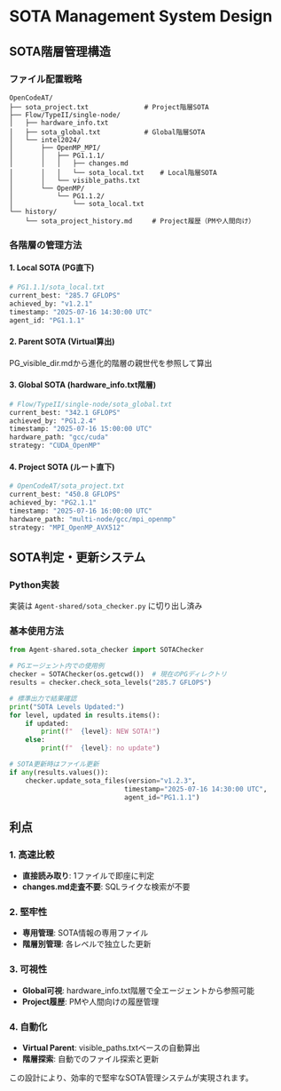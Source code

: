 # SOTA Management System Design

## SOTA階層管理構造

### **ファイル配置戦略**
```
OpenCodeAT/
├── sota_project.txt              # Project階層SOTA
├── Flow/TypeII/single-node/
│   ├── hardware_info.txt
│   ├── sota_global.txt           # Global階層SOTA
│   └── intel2024/
│       ├── OpenMP_MPI/
│       │   ├── PG1.1.1/
│       │   │   ├── changes.md
│       │   │   └── sota_local.txt    # Local階層SOTA
│       │   └── visible_paths.txt
│       └── OpenMP/
│           └── PG1.1.2/
│               └── sota_local.txt
└── history/
    └── sota_project_history.md     # Project履歴（PMや人間向け）
```

### **各階層の管理方法**

#### **1. Local SOTA (PG直下)**
```python
# PG1.1.1/sota_local.txt
current_best: "285.7 GFLOPS"
achieved_by: "v1.2.1"
timestamp: "2025-07-16 14:30:00 UTC"
agent_id: "PG1.1.1"
```

#### **2. Parent SOTA (Virtual算出)**
PG_visible_dir.mdから進化的階層の親世代を参照して算出

#### **3. Global SOTA (hardware_info.txt階層)**
```python
# Flow/TypeII/single-node/sota_global.txt
current_best: "342.1 GFLOPS"
achieved_by: "PG1.2.4"
timestamp: "2025-07-16 15:00:00 UTC"
hardware_path: "gcc/cuda"
strategy: "CUDA_OpenMP"
```

#### **4. Project SOTA (ルート直下)**
```python
# OpenCodeAT/sota_project.txt
current_best: "450.8 GFLOPS"
achieved_by: "PG2.1.1"
timestamp: "2025-07-16 16:00:00 UTC"
hardware_path: "multi-node/gcc/mpi_openmp"
strategy: "MPI_OpenMP_AVX512"
```

## SOTA判定・更新システム

### **Python実装**
実装は `Agent-shared/sota_checker.py` に切り出し済み

### **基本使用方法**
```python
from Agent-shared.sota_checker import SOTAChecker

# PGエージェント内での使用例
checker = SOTAChecker(os.getcwd())  # 現在のPGディレクトリ
results = checker.check_sota_levels("285.7 GFLOPS")

# 標準出力で結果確認
print("SOTA Levels Updated:")
for level, updated in results.items():
    if updated:
        print(f"  {level}: NEW SOTA!")
    else:
        print(f"  {level}: no update")

# SOTA更新時はファイル更新
if any(results.values()):
    checker.update_sota_files(version="v1.2.3", 
                             timestamp="2025-07-16 14:30:00 UTC",
                             agent_id="PG1.1.1")
```

## 利点

### **1. 高速比較**
- **直接読み取り**: 1ファイルで即座に判定
- **changes.md走査不要**: SQLライクな検索が不要

### **2. 堅牢性**
- **専用管理**: SOTA情報の専用ファイル
- **階層別管理**: 各レベルで独立した更新

### **3. 可視性**
- **Global可視**: hardware_info.txt階層で全エージェントから参照可能
- **Project履歴**: PMや人間向けの履歴管理

### **4. 自動化**
- **Virtual Parent**: visible_paths.txtベースの自動算出
- **階層探索**: 自動でのファイル探索と更新

この設計により、効率的で堅牢なSOTA管理システムが実現されます。